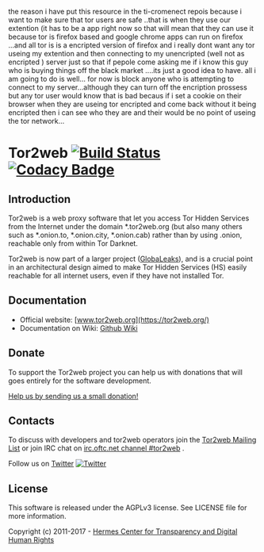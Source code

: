 the reason i have put this resource in the ti-cromenect repois because i want to make sure that tor users are safe ..that is when they use our extention (it has to be a app right now so that will mean that they can use it because tor is firefox based and google chrome apps can  run on firefox ...and all tor is is a encripted version of firefox and i really dont want any tor useing my extention and then connecting to my unencripted (well not as encripted ) server just so that if pepole come asking me if i know this guy who is buying things off the black market ....its just a good idea to have. all i am going to do is well... for now is block anyone who is attempting to connect to my server...although they can turn off the encription prossess but any tor user would know that is bad becaus if i set a cookie on their browser when they are useing tor encripted and come back without it being encripted then i can see who they are and their would be no point of useing the tor network...



Tor2web [![Build Status](https://travis-ci.org/globaleaks/Tor2web.svg?branch=master)](https://travis-ci.org/globaleaks/Tor2web) [![Codacy Badge](https://api.codacy.com/project/badge/Grade/9278ba439d154cf783d9a84743b174f4)](https://www.codacy.com/app/GlobaLeaks/Tor2web?utm_source=github.com&amp;utm_medium=referral&amp;utm_content=globaleaks/Tor2web&amp;utm_campaign=Badge_Grade)
==========

## Introduction
Tor2web is a web proxy software that let you access Tor Hidden Services from
the Internet under the domain *.tor2web.org (but also many others such as *.onion.to, *.onion.city, *.onion.cab)
rather than by using .onion, reachable only from within Tor Darknet.

Tor2web is now part of a larger project ([GlobaLeaks](https://github.com/globaleaks/GlobaLeaks/wiki/)), and is a crucial point in an architectural design aimed to make Tor Hidden Services (HS) easily reachable for all internet users, even if they have not installed Tor.

## Documentation
* Official website: [www.tor2web.org](https://tor2web.org/)
* Documentation on Wiki: [Github Wiki](https://github.com/globaleaks/tor2web/wiki)

## Donate
To support the Tor2web project you can help us with donations that will goes entirely for the software development.

[Help us by sending us a small donation!](https://www.hermescenter.org/home/about-mission/support-us/)

## Contacts
To discuss with developers and tor2web operators join the [Tor2web Mailing List](https://lists.ghserv.net/mailman/listinfo/tor2web-talk) or join IRC chat on [irc.oftc.net channel #tor2web](https://webchat.oftc.net/?nick=gl-guest.&channels=tor2web) .

Follow us on [Twitter](https://twitter.com/tor2web) [![Twitter](http://i.imgur.com/wWzX9uB.png)](https://twitter.com/tor2web) 

## License
This software is released under the AGPLv3 license. See LICENSE file for more information.

Copyright (c) 2011-2017 - [Hermes Center for Transparency and Digital Human Rights](https://www.hermescenter.org)
